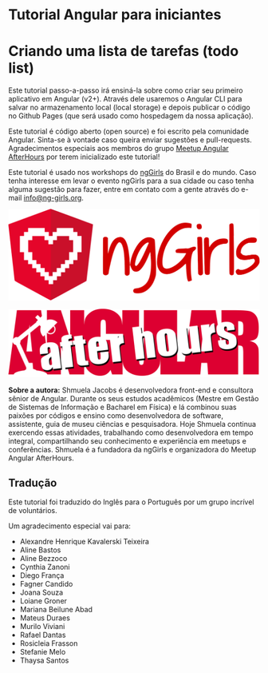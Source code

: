 # Tutorial Angular para iniciantes 

# Criando uma lista de tarefas (todo list) 

Este tutorial passo-a-passo irá ensiná-la sobre como criar seu primeiro aplicativo em Angular (v2+). Através dele usaremos o Angular CLI para salvar no armazenamento local (local storage) e depois publicar o código no Github Pages (que será usado como hospedagem da nossa aplicação).

Este tutorial é código aberto (open source) e foi escrito pela comunidade Angular. Sinta-se à vontade caso queira enviar sugestões e pull-requests. Agradecimentos especiais aos membros do grupo [Meetup Angular AfterHours](http://www.meetup.com/Angular-AfterHours/events/235151422/) por terem inicializado este tutorial! 

Este tutorial é usado nos workshops do [ngGirls](http://ng-girls.org) do Brasil e do mundo. Caso tenha interesse em levar o evento ngGirls para a sua cidade ou caso tenha alguma sugestão para fazer, entre em contato com a gente através do e-mail [info@ng-girls.org](/mailto:info@ng-girls.org).

![](/assets/ngGirls%20banner%20transparent.png)

![](/assets/slogen.png)

**Sobre a autora:** Shmuela Jacobs é desenvolvedora front-end e consultora sênior de Angular. 
Durante os seus estudos acadêmicos \(Mestre em Gestão de Sistemas de Informação e Bacharel em Física\) e lá combinou suas paixões por códigos e ensino como desenvolvedora de software, assistente, guia de museu ciências e 
pesquisadora. Hoje Shmuela continua exercendo essas atividades, trabalhando como desenvolvedora em tempo integral, compartilhando seu conhecimento e experiência em meetups e conferências. Shmuela é a fundadora da ngGirls e organizadora do Meetup Angular AfterHours.

## Tradução

Este tutorial foi traduzido do Inglês para o Português por um grupo incrível de voluntários.

Um agradecimento especial vai para:

* Alexandre Henrique Kavalerski Teixeira
* Aline Bastos
* Aline Bezzoco
* Cynthia Zanoni
* Diego França
* Fagner Candido
* Joana Souza
* Loiane Groner
* Mariana Beilune Abad
* Mateus Duraes
* Murilo Viviani
* Rafael Dantas
* Rosicleia Frasson
* Stefanie Melo
* Thaysa Santos
